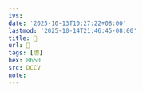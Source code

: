 ```yaml
---
ivs:
date: '2025-10-13T10:27:22+08:00'
lastmod: '2025-10-14T21:46:45-08:00'
title: 􁦆
url: 􁦆
tags: [虐]
hex: 8650
src: DCCV
note:
---
```

